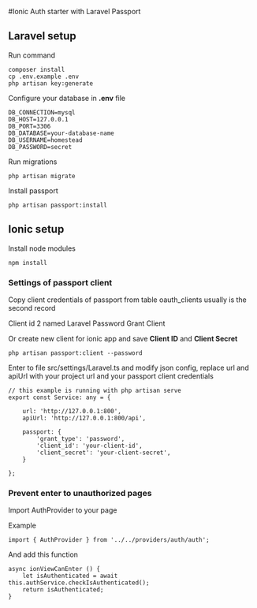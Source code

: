 #Ionic Auth starter with Laravel Passport

## Laravel setup
Run command

```
composer install
cp .env.example .env
php artisan key:generate
```

Configure your database in __.env__ file

```
DB_CONNECTION=mysql
DB_HOST=127.0.0.1
DB_PORT=3306
DB_DATABASE=your-database-name
DB_USERNAME=homestead
DB_PASSWORD=secret
```

Run migrations

``` 
php artisan migrate
```

Install passport
```
php artisan passport:install
```

## Ionic setup

Install node modules
```
npm install
```

### Settings of passport client
Copy client credentials of passport from table oauth_clients usually is the second record

Client id 2 named Laravel Password Grant Client

Or create new client for ionic app and save __Client ID__ and __Client Secret__

```
php artisan passport:client --password
```

Enter to file src/settings/Laravel.ts and modify json config, replace url and apiUrl with your project url and your passport client credentials

```
// this example is running with php artisan serve
export const Service: any = {

    url: 'http://127.0.0.1:800',
    apiUrl: 'http://127.0.0.1:800/api',

    passport: {
        'grant_type': 'password',
        'client_id': 'your-client-id',
        'client_secret': 'your-client-secret',
    }

};
```

### Prevent enter to unauthorized pages

Import AuthProvider to your page

Example 
```
import { AuthProvider } from '../../providers/auth/auth';
```

And add this function

```
async ionViewCanEnter () {
    let isAuthenticated = await this.authService.checkIsAuthenticated();
    return isAuthenticated;
}
```